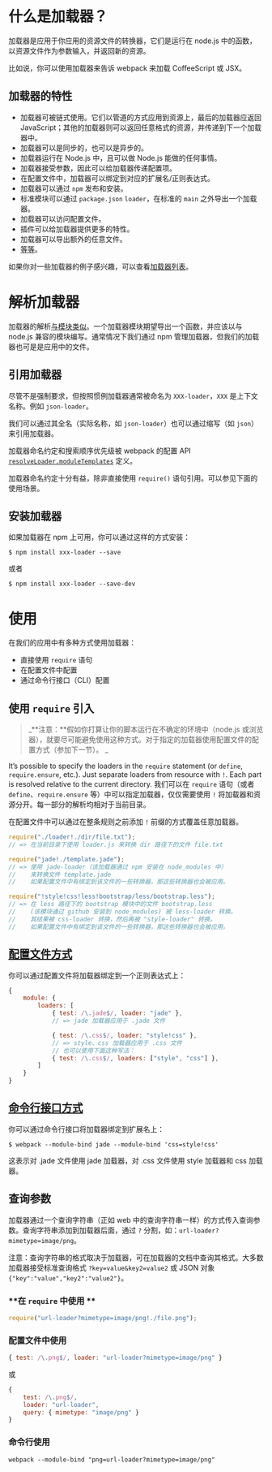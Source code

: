 # **什么是加载器？**

加载器是应用于你应用的资源文件的转换器，它们是运行在 node.js 中的函数，以资源文件作为参数输入，并返回新的资源。

比如说，你可以使用加载器来告诉 webpack 来加载 CoffeeScript 或 JSX。

## **加载器的特性**

* 加载器可被链式使用。它们以管道的方式应用到资源上，最后的加载器应返回 JavaScript；其他的加载器则可以返回任意格式的资源，并传递到下一个加载器中。
* 加载器可以是同步的，也可以是异步的。
* 加载器运行在 Node.js 中，且可以做 Node.js 能做的任何事情。
* 加载器接受参数，因此可以给加载器传递配置项。
* 在配置文件中，加载器可以绑定到对应的扩展名/正则表达式。
* 加载器可以通过 `npm` 发布和安装。
* 标准模块可以通过 `package.json` `loader`，在标准的 `main` 之外导出一个加载器。
* 加载器可以访问配置文件。
* 插件可以给加载器提供更多的特性。
* 加载器可以导出额外的任意文件。
* [等等](http://webpack.github.io/docs/loaders.html)。

如果你对一些加载器的例子感兴趣，可以查看[加载器列表](http://webpack.github.io/docs/list-of-loaders.html)。

# **解析加载器**

加载器的解析[与模块类似](http://webpack.github.io/docs/resolving.html)。一个加载器模块期望导出一个函数，并应该以与 node.js 兼容的模块编写。通常情况下我们通过 npm 管理加载器，但我们的加载器也可是是应用中的文件。

## **引用加载器**

尽管不是强制要求，但按照惯例加载器通常被命名为 `XXX-loader`，`XXX` 是上下文名称。例如 `json-loader`。

我们可以通过其全名（实际名称，如 `json-loader`）也可以通过缩写（如 `json`）来引用加载器。

加载器命名约定和搜索顺序优先级被 webpack 的配置 API [`resolveLoader.moduleTemplates`](http://webpack.github.io/docs/configuration.html#resolveloader-moduletemplates) 定义。

加载器命名约定十分有益，除非直接使用 `require()` 语句引用。可以参见下面的使用场景。

## **安装加载器**

如果加载器在 npm 上可用，你可以通过这样的方式安装：

```
$ npm install xxx-loader --save
```

或者

```
$ npm install xxx-loader --save-dev
```

# **使用**

在我们的应用中有多种方式使用加载器：

* 直接使用 `require` 语句
* 在配置文件中配置
* 通过命令行接口（CLI）配置

## **使用 `require` 引入**

> _**注意：**假如你打算让你的脚本运行在不确定的环境中（node.js 或浏览器），就要尽可能避免使用这种方式。对于指定的加载器使用配置文件的配置方式（参加下一节）。 _

It’s possible to specify the loaders in the `require` statement \(or `define`, `require.ensure`, etc.\). Just separate loaders from resource with `!`. Each part is resolved relative to the current directory.
我们可以在 `require` 语句（或者 `define`、`require.ensure` 等）中可以指定加载器，仅仅需要使用 `!` 将加载器和资源分开。每一部分的解析均相对于当前目录。

在配置文件中可以通过在整条规则之前添加 `!` 前缀的方式覆盖任意加载器。

```js
require("./loader!./dir/file.txt");
// => 在当前目录下使用 loader.js 来转换 dir 路径下的文件 file.txt 

require("jade!./template.jade");
// => 使用 jade-loader（该加载器通过 npm 安装在 node_modules 中）
//    来转换文件 template.jade
//    如果配置文件中有绑定到该文件的一些转换器，那这些转换器也会被应用。

require("!style!css!less!bootstrap/less/bootstrap.less");
// => 在 less 路径下的 bootstrap 模块中的文件 bootstrap.less
//    (该模块通过 github 安装到 node_modules) 被 less-loader 转换。
//    其结果被 css-loader 转换，然后再被 "style-loader" 转换。
//    如果配置文件中有绑定到该文件的一些转换器，那这些转换器也会被应用。
```

## [**配置文件方式**](http://webpack.github.io/docs/configuration.html)

你可以通过配置文件将加载器绑定到一个正则表达式上：

```js
{
    module: {
        loaders: [
            { test: /\.jade$/, loader: "jade" },
            // => jade 加载器应用于 .jade 文件

            { test: /\.css$/, loader: "style!css" },
            // => style、css 加载器应用于 .css 文件
            // 也可以使用下面这种写法：
            { test: /\.css$/, loaders: ["style", "css"] },
        ]
    }
}
```

## [**命令行接口方式**](http://webpack.github.io/docs/cli.html)

你可以通过命令行接口将加载器绑定到扩展名上：

```
$ webpack --module-bind jade --module-bind 'css=style!css'
```

这表示对 .jade 文件使用 jade 加载器，对 .css 文件使用 style 加载器和 css 加载器。

## **查询参数**

加载器通过一个查询字符串（正如 web 中的查询字符串一样）的方式传入查询参数。查询字符串添加到加载器后面，通过 `?` 分割，如：`url-loader?mimetype=image/png`。

注意：查询字符串的格式取决于加载器，可在加载器的文档中查询其格式。大多数加载器接受标准查询格式 `?key=value&key2=value2` 或 JSON 对象 `{"key":"value","key2":"value2"}`。

### **在 `require` 中使用 **

```js
require("url-loader?mimetype=image/png!./file.png");
```

### **配置文件中使用**

```js
{ test: /\.png$/, loader: "url-loader?mimetype=image/png" }
```

或

```js
{
    test: /\.png$/,
    loader: "url-loader",
    query: { mimetype: "image/png" }
}
```

### **命令行使用**

```
webpack --module-bind "png=url-loader?mimetype=image/png"
```

